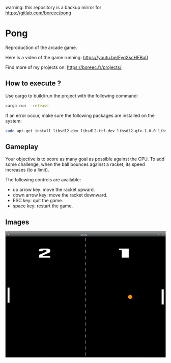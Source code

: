 warning: this repository is a backup mirror for https://gitlab.com/boreec/pong

# Pong

Reproduction of the arcade game.

Here is a video of the game running: https://youtu.be/FyqXscHFBu0

Find more of my projects on:
https://boreec.fr/projects/

## How to execute ?

Use cargo to build/run the project with the following command:
```bash
cargo run --release
```

If an error occur, make sure the following packages are installed on the system:
```bash
sudo apt-get install libsdl2-dev libsdl2-ttf-dev libsdl2-gfx-1.0.0 libsdl2-gfx-dev
```

## Gameplay

Your objective is to score as many goal as possible against the CPU. To add some challenge, when the ball bounces against a racket, its speed increases (to a limit).

The following controls are available:
* up arrow key: move the racket upward.
* down arrow key: move the racket downward.
* ESC key: quit the game.
* space key: restart the game.

## Images
![](img/game.png)
